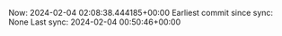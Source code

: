 Now: 2024-02-04 02:08:38.444185+00:00 Earliest commit since sync: None Last sync: 2024-02-04 00:50:46+00:00
